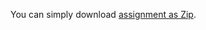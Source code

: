 You can simply download [assignment as Zip][assignment].

[assignment]: https://github.com/yeasin50/AssetsFor_/tree/master/wirelessProgramming/spring22